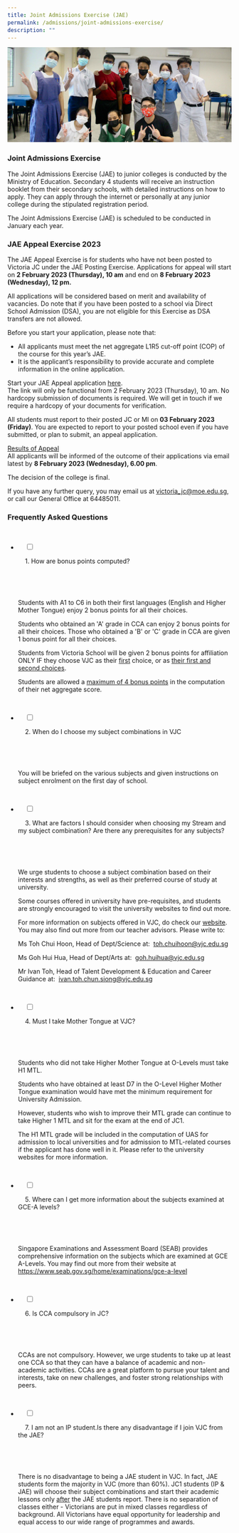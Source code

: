 ```yaml
---
title: Joint Admissions Exercise (JAE)
permalink: /admissions/joint-admissions-exercise/
description: ""
---
```

![](/images/Sub%20Page%20Banners%202023/Admissions%20JAE.jpg)

### Joint Admissions Exercise


The Joint Admissions Exercise (JAE) to junior colleges is conducted by the Ministry of Education. Secondary 4 students will receive an instruction booklet from their secondary schools, with detailed instructions on how to apply. They can apply through the internet or personally at any junior college during the stipulated registration period.

The Joint Admissions Exercise (JAE) is scheduled to be conducted in January each year.

### JAE Appeal Exercise 2023

The JAE Appeal Exercise is for students who have not been posted to Victoria JC under the JAE Posting Exercise. Applications for appeal will start on **2 February 2023 (Thursday), 10 am** and end on **8 February 2023 (Wednesday), 12 pm.**

All applications will be considered based on merit and availability of vacancies. Do note that if you have been posted to a school via Direct School Admission (DSA), you are not eligible for this Exercise as DSA transfers are not allowed.

Before you start your application, please note that:
* All applicants must meet the net aggregate L1R5 cut-off point (COP) of the course for this year’s JAE.
* It is the applicant’s responsibility to provide accurate and complete information in the online application.

Start your JAE Appeal application [here](https://portal.vjc.edu.sg/0/appeal.html). 
<br>The link will only be functional from 2 February 2023 (Thursday), 10 am. No hardcopy submission of documents is required. We will get in touch if we require a hardcopy of your documents for verification.

All students must report to their posted JC or MI on **03 February 2023 (Friday)**. You are expected to report to your posted school even if you have submitted, or plan to submit, an appeal application.


<u>Results of Appeal</u><br>
All applicants will be informed of the outcome of their applications via email latest by **8 February 2023 (Wednesday), 6.00 pm**.

The decision of the college is final.

If you have any further query, you may email us at [victoria_jc@moe.edu.sg](mailto:victoria_jc@moe.edu.sg), or call our General Office at 64485011.

### Frequently Asked Questions

<ul class="jekyllcodex_accordion">

  <li>

    <input type="checkbox" id="accordion1">

    <label for="accordion1">1. How are bonus points computed?</label>

    <div>

      <p>Students with A1 to C6 in both their first languages (English and Higher Mother Tongue) enjoy 2 bonus points for all their choices.</p>

<p>Students who obtained an 'A' grade in CCA can enjoy 2 bonus points for all their choices. Those who obtained a 'B' or 'C' grade in CCA are given 1 bonus point for all their choices.</p>

<p>Students from Victoria School will be given 2 bonus points for affiliation ONLY IF they choose VJC as their <u>first</u> choice, or as <u>their first and second choices</u>.</p>

<p>Students are allowed a <u>maximum of 4 bonus points</u> in the computation of their net aggregate score.</p>

    </div>

</li>
	
<li>

    <input type="checkbox" id="accordion2">

    <label for="accordion2">2. When do I choose my subject combinations in VJC</label>

    <div>

      <p>You will be briefed on the various subjects and given instructions on subject enrolment on the first day of school.</p>

    </div>

</li>
	
<li>

    <input type="checkbox" id="accordion3">

    <label for="accordion3">3. What are factors I should consider when choosing my Stream and my subject combination? Are there any prerequisites for any subjects?</label>

    <div>

      <p>We urge students to choose a subject combination based on their interests and strengths, as well as their preferred course of study at university.</p>

<p>Some courses offered in university have pre-requisites, and students are strongly encouraged to visit the university websites to find out more.</p>

<p>For more information on subjects offered in VJC, do check our <a href="/learn-like-a-victorian/academic-disciplines/">website</a>. You may also find out more from our teacher advisors. Please write to:</p>

<p>Ms Toh Chui Hoon, Head of Dept/Science at: 
	<a href="toh.chuihoon@vjc.edu.sg">toh.chuihoon@vjc.edu.sg</a></p>
				
<p>Ms Goh Hui Hua, Head of Dept/Arts at: 
<a href="goh.huihua@vjc.edu.sg">goh.huihua@vjc.edu.sg</a></p>
				
<p>Mr Ivan Toh, Head of Talent Development & Education and Career Guidance at: 
<a href="ivan.toh.chun.siong@vjc.edu.sg">ivan.toh.chun.siong@vjc.edu.sg</a></p>
    </div>

</li>
	
<li>

    <input type="checkbox" id="accordion4">

    <label for="accordion4">4. Must I take Mother Tongue at VJC?</label>

    <div>

      <p>Students who did not take Higher Mother Tongue at O-Levels must take H1 MTL.</p>

<p>Students who have obtained at least D7 in the O-Level Higher Mother Tongue examination would have met the minimum requirement for University Admission.</p>

<p>However, students who wish to improve their MTL grade can continue to take Higher 1 MTL and sit for the exam at the end of JC1.</p>

<p>The H1 MTL grade will be included in the computation of UAS for admission to local universities and for admission to MTL-related courses if the applicant has done well in it. Please refer to the university websites for more information.</p>

    </div>

</li>
	
<li>

    <input type="checkbox" id="accordion5">

    <label for="accordion5">5. Where can I get more information about the subjects examined at GCE-A levels? </label>

    <div>

      <p>Singapore Examinations and Assessment Board (SEAB) provides comprehensive information on the subjects which are examined at GCE A-Levels. You may find out more from their website at <br>
<a href="https://www.seab.gov.sg/home/examinations/gce-a-level">https://www.seab.gov.sg/home/examinations/gce-a-level</a>
				
</p>

    </div>

</li>
	
<li>

    <input type="checkbox" id="accordion6">

    <label for="accordion6">6. Is CCA compulsory in JC?</label>

    <div>

      <p>CCAs are not compulsory. However, we urge students to take up at least one CCA so that they can have a balance of academic and non-academic activities. CCAs are a great platform to pursue your talent and interests, take on new challenges, and foster strong relationships with peers.</p>

    </div>

</li>
	
<li>

    <input type="checkbox" id="accordion7">

    <label for="accordion7">7. I am not an IP student.Is there any disadvantage if I join VJC from the JAE?</label>

    <div>

      <p>There is no disadvantage to being a JAE student in VJC. In fact, JAE students form the majority in VJC (more than 60%). JC1 students (IP & JAE) will choose their subject combinations and start their academic lessons only <u>after</u> the JAE students report. There is no separation of classes either - Victorians are put in mixed classes regardless of background. All Victorians have equal opportunity for leadership and equal access to our wide range of programmes and awards.</p>

    </div>

</li>
</ul>